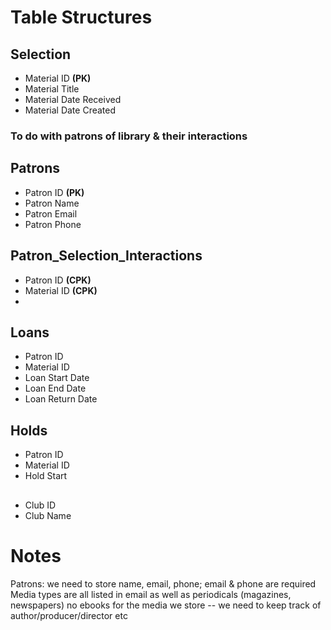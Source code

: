 # Table Structures

## Selection
- Material ID **(PK)**
- Material Title 
- Material Date Received
- Material Date Created


### To do with patrons of library & their interactions

## Patrons
- Patron ID **(PK)**
- Patron Name
- Patron Email
- Patron Phone 

## Patron_Selection_Interactions
- Patron ID **(CPK)**
- Material ID **(CPK)**
- 

## Loans
- Patron ID
- Material ID
- Loan Start Date
- Loan End Date
- Loan Return Date

## Holds
- Patron ID
- Material ID
- Hold Start

## 
- Club ID
- Club Name


# Notes
Patrons: we need to store name, email, phone; email & phone are required
Media types are all listed in email as well as periodicals (magazines, newspapers)
no ebooks
for the media we store -- we need to keep track of author/producer/director etc